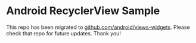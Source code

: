 
Android RecyclerView Sample
===========================

This repo has been migrated to [github.com/android/views-widgets][1]. Please check that repo for future updates. Thank you!

[1]: https://github.com/android/views-widgets
